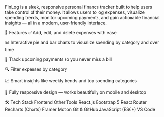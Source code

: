 FinLog is a sleek, responsive personal finance tracker built to help users take control of their money. It allows users to log expenses, visualize spending trends, monitor upcoming payments, and gain actionable financial insights — all in a modern, user-friendly interface.


🌟 Features
✅ Add, edit, and delete expenses with ease

📊 Interactive pie and bar charts to visualize spending by category and over time

📅 Track upcoming payments so you never miss a bill

🔍 Filter expenses by category

📈 Smart insights like weekly trends and top spending categories

📱 Fully responsive design — works beautifully on mobile and desktop

🛠️ Tech Stack
Frontend	Other Tools
React.js	Bootstrap 5
React Router	Recharts (Charts)
Framer Motion	Git & GitHub
JavaScript (ES6+)	VS Code

